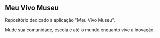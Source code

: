 ## Meu Vivo Museu

Repositório dedicado à aplicação "Meu Vivo Museu".

Mude sua comunidade, escola e até o mundo enquanto vive a inovação.
